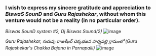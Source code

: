 ### I wish to express my sincere gratitude and appreciation to *BiswaS SounD* and *Guru Rajashekar*, without whom this venture would not be a reality (in no particular order).

*Biswas SounD system #2, Dj Biswas Sound(2)*
![image](https://user-images.githubusercontent.com/42505125/122138200-78181500-ce03-11eb-9f0a-b613d1bbaede.png)

*Guru Rajashekar, గురువు రాజశేఖర్ చెక్కభజన పార్నపల్లి గ్రామంలో (Guru Rajashekar's Chakka Bajana in Parnapalli)*
![image](https://user-images.githubusercontent.com/42505125/122138881-e4dfdf00-ce04-11eb-8a18-583aa8379a90.png)
